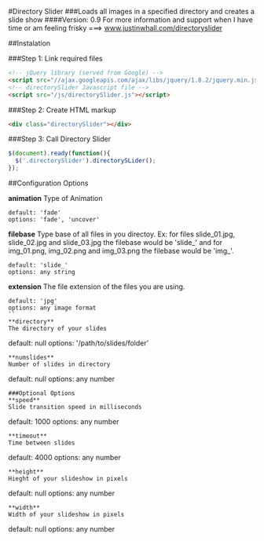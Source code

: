 #Directory Slider
###Loads all images in a specified directory and creates a slide show
####Version: 0.9
For more information and support when I have time or am feeling frisky ===> www.justinwhall.com/directoryslider


##Instalation

###Step 1: Link required files
```html
<!-- jQuery library (served from Google) -->
<script src="//ajax.googleapis.com/ajax/libs/jquery/1.8.2/jquery.min.js"></script>
<!-- directorySlider Javascript file -->
<script src="/js/directorySlider.js"></script>
```

###Step 2: Create HTML markup
 ```html
<div class="directorySlider"></div>
```

###Step 3: Call Directory Slider
```javascript
$(document).ready(function(){
  $('.directorySlider').directorySLider();
});
```

##Configuration Options

**animation**
Type of Animation
```
default: 'fade'
options: 'fade', 'uncover'
```
**filebase**
Type base of all files in you directoy. Ex: for files slide_01.jpg, slide_02.jpg and slide_03.jpg the filebase would be 'slide_' and for img_01.png, img_02.png and img_03.png the filebase would be 'img_'.
```
default: 'slide_'
options: any string
```
**extension**
The file extension of the files you are using.
```
default: 'jpg'
options: any image format
``
**directory**
The directory of your slides
```
default: null
options: '/path/to/slides/folder'
```
**numslides**
Number of slides in directory
```
default: null
options: any number
```
###Optional Options
**speed**
Slide transition speed in milliseconds
```
default: 1000
options: any number
```
**timeout**
Time between slides
```
default: 4000
options: any number
```
**height**
Hieght of your slideshow in pixels
```
default: null
options: any number
```
**width**
Width of your slideshow in pixels
```
default: null
options: any number
```
